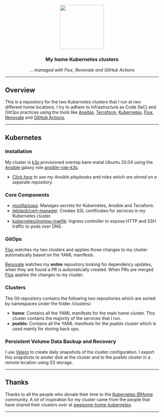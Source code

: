 <div align="center">

<img src="https://camo.githubusercontent.com/5b298bf6b0596795602bd771c5bddbb963e83e0f/68747470733a2f2f692e696d6775722e636f6d2f7031527a586a512e706e67" align="center" width="144px" height="144px"/>

### My home Kubernetes clusters
_... managed with Flux, Renovate and GitHub Actions_

</div>

---

## Overview

This is a repository for the two Kubernetes clusters that I run at two different home locations. I try to adhere to Infrastructure as Code (IaC) and GitOps practices using the tools like [Ansible](https://www.ansible.com/), [Terraform](https://www.terraform.io/), [Kubernetes](https://kubernetes.io/), [Flux](https://github.com/fluxcd/flux2), [Renovate](https://github.com/renovatebot/renovate) and [GitHub Actions](https://github.com/features/actions).

---

## Kubernetes

### Installation

My cluster is [k3s](https://k3s.io/) provisioned overtop bare-metal Ubuntu 20.04 using the [Ansible](https://www.ansible.com/) galaxy role [ansible-role-k3s](https://github.com/PyratLabs/ansible-role-k3s).

- _[Click here](https://github.com/alonso-m/home-cluster-provision) to see my Ansible playbooks and roles which are stored on a separate repository._

### Core Components

- [mozilla/sops](https://toolkit.fluxcd.io/guides/mozilla-sops/): Manages secrets for Kubernetes, Ansible and Terraform.
- [jetstack/cert-manager](https://cert-manager.io/docs/): Creates SSL certificates for services in my Kubernetes cluster.
- [kubernetes/ingress-traefik](https://github.com/traefik/traefik): Ingress controller to expose HTTP and SSH traffic to pods over DNS.

### GitOps

[Flux](https://github.com/fluxcd/flux2) watches my two clusters and applies those changes to my cluster automatically based on the YAML manifests.

[Renovate](https://github.com/renovatebot/renovate) watches my **entire** repository looking for dependency updates, when they are found a PR is automatically created. When PRs are merged [Flux](https://github.com/fluxcd/flux2) applies the changes to my cluster.

### Clusters

The Git repository contains the following two repositories which are sorted by namespaces under the folder /clusters/.

- **home**: Contains all the YAML manifests for the main home cluster. This cluster contains the majority of the services that I run.
- **pueblo**: Contains all the YAML manifests for the pueblo cluster which is used mainly for storing back ups.

### Persistent Volume Data Backup and Recovery

I use [Velero](https://github.com/vmware-tanzu/velero) to create daily snapshots of the cluster configuration. I export this snapshots to anoter disk at the cluster and to the pueblo cluster in a remote location using S3 storage.

---

## Thanks

Thanks to all the people who donate their time to the [Kubernetes @Home](https://github.com/k8s-at-home/) community. A lot of inspiration for my cluster came from the people that have shared their clusters over at [awesome-home-kubernetes](https://github.com/k8s-at-home/awesome-home-kubernetes).

---
